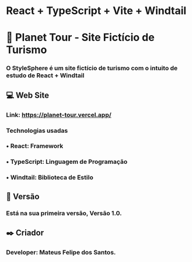 # React + TypeScript + Vite + Windtail

# 👔 Planet Tour - Site Fictício de Turismo
### O StyleSphere é um site fictício de turismo com o intuito de estudo de React + Windtail
 
## 💻 Web Site
### Link: https://planet-tour.vercel.app/

### **Technologias usadas**
### • React: Framework
### • TypeScript: Linguagem de Programação
### • Windtail: Biblioteca de Estilo


## 📌 Versão
### Está na sua primeira versão, Versão 1.0.

## ✒️ Criador
### Developer: Mateus Felipe dos Santos.

